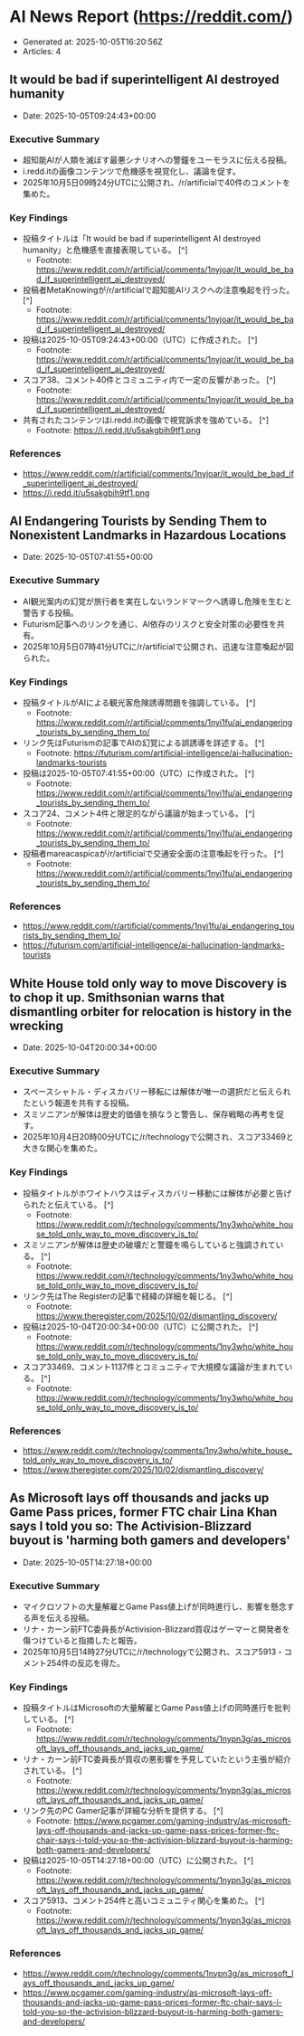 # AI News Report (https://reddit.com/)

- Generated at: 2025-10-05T16:20:56Z
- Articles: 4

## It would be bad if superintelligent AI destroyed humanity
- Date: 2025-10-05T09:24:43+00:00

### Executive Summary
- 超知能AIが人類を滅ぼす最悪シナリオへの警鐘をユーモラスに伝える投稿。
- i.redd.itの画像コンテンツで危機感を視覚化し、議論を促す。
- 2025年10月5日09時24分UTCに公開され、/r/artificialで40件のコメントを集めた。

### Key Findings
- 投稿タイトルは「It would be bad if superintelligent AI destroyed humanity」と危機感を直接表現している。 [^]
  - Footnote: https://www.reddit.com/r/artificial/comments/1nyjoar/it_would_be_bad_if_superintelligent_ai_destroyed/
- 投稿者MetaKnowingが/r/artificialで超知能AIリスクへの注意喚起を行った。 [^]
  - Footnote: https://www.reddit.com/r/artificial/comments/1nyjoar/it_would_be_bad_if_superintelligent_ai_destroyed/
- 投稿は2025-10-05T09:24:43+00:00（UTC）に作成された。 [^]
  - Footnote: https://www.reddit.com/r/artificial/comments/1nyjoar/it_would_be_bad_if_superintelligent_ai_destroyed/
- スコア38、コメント40件とコミュニティ内で一定の反響があった。 [^]
  - Footnote: https://www.reddit.com/r/artificial/comments/1nyjoar/it_would_be_bad_if_superintelligent_ai_destroyed/
- 共有されたコンテンツはi.redd.itの画像で視覚訴求を強めている。 [^]
  - Footnote: https://i.redd.it/u5sakgbih9tf1.png

### References
- https://www.reddit.com/r/artificial/comments/1nyjoar/it_would_be_bad_if_superintelligent_ai_destroyed/
- https://i.redd.it/u5sakgbih9tf1.png

## AI Endangering Tourists by Sending Them to Nonexistent Landmarks in Hazardous Locations
- Date: 2025-10-05T07:41:55+00:00

### Executive Summary
- AI観光案内の幻覚が旅行者を実在しないランドマークへ誘導し危険を生むと警告する投稿。
- Futurism記事へのリンクを通じ、AI依存のリスクと安全対策の必要性を共有。
- 2025年10月5日07時41分UTCに/r/artificialで公開され、迅速な注意喚起が図られた。

### Key Findings
- 投稿タイトルがAIによる観光客危険誘導問題を強調している。 [^]
  - Footnote: https://www.reddit.com/r/artificial/comments/1nyi1fu/ai_endangering_tourists_by_sending_them_to/
- リンク先はFuturismの記事でAIの幻覚による誤誘導を詳述する。 [^]
  - Footnote: https://futurism.com/artificial-intelligence/ai-hallucination-landmarks-tourists
- 投稿は2025-10-05T07:41:55+00:00（UTC）に作成された。 [^]
  - Footnote: https://www.reddit.com/r/artificial/comments/1nyi1fu/ai_endangering_tourists_by_sending_them_to/
- スコア24、コメント4件と限定的ながら議論が始まっている。 [^]
  - Footnote: https://www.reddit.com/r/artificial/comments/1nyi1fu/ai_endangering_tourists_by_sending_them_to/
- 投稿者mareacaspicaが/r/artificialで交通安全面の注意喚起を行った。 [^]
  - Footnote: https://www.reddit.com/r/artificial/comments/1nyi1fu/ai_endangering_tourists_by_sending_them_to/

### References
- https://www.reddit.com/r/artificial/comments/1nyi1fu/ai_endangering_tourists_by_sending_them_to/
- https://futurism.com/artificial-intelligence/ai-hallucination-landmarks-tourists

## White House told only way to move Discovery is to chop it up.  Smithsonian warns that dismantling orbiter for relocation is history in the wrecking
- Date: 2025-10-04T20:00:34+00:00

### Executive Summary
- スペースシャトル・ディスカバリー移転には解体が唯一の選択だと伝えられたという報道を共有する投稿。
- スミソニアンが解体は歴史的価値を損なうと警告し、保存戦略の再考を促す。
- 2025年10月4日20時00分UTCに/r/technologyで公開され、スコア33469と大きな関心を集めた。

### Key Findings
- 投稿タイトルがホワイトハウスはディスカバリー移動には解体が必要と告げられたと伝えている。 [^]
  - Footnote: https://www.reddit.com/r/technology/comments/1ny3who/white_house_told_only_way_to_move_discovery_is_to/
- スミソニアンが解体は歴史の破壊だと警鐘を鳴らしていると強調されている。 [^]
  - Footnote: https://www.reddit.com/r/technology/comments/1ny3who/white_house_told_only_way_to_move_discovery_is_to/
- リンク先はThe Registerの記事で経緯の詳細を報じる。 [^]
  - Footnote: https://www.theregister.com/2025/10/02/dismantling_discovery/
- 投稿は2025-10-04T20:00:34+00:00（UTC）に公開された。 [^]
  - Footnote: https://www.reddit.com/r/technology/comments/1ny3who/white_house_told_only_way_to_move_discovery_is_to/
- スコア33469、コメント1137件とコミュニティで大規模な議論が生まれている。 [^]
  - Footnote: https://www.reddit.com/r/technology/comments/1ny3who/white_house_told_only_way_to_move_discovery_is_to/

### References
- https://www.reddit.com/r/technology/comments/1ny3who/white_house_told_only_way_to_move_discovery_is_to/
- https://www.theregister.com/2025/10/02/dismantling_discovery/

## As Microsoft lays off thousands and jacks up Game Pass prices, former FTC chair Lina Khan says I told you so: The Activision-Blizzard buyout is 'harming both gamers and developers'
- Date: 2025-10-05T14:27:18+00:00

### Executive Summary
- マイクロソフトの大量解雇とGame Pass値上げが同時進行し、影響を懸念する声を伝える投稿。
- リナ・カーン前FTC委員長がActivision-Blizzard買収はゲーマーと開発者を傷つけていると指摘したと報告。
- 2025年10月5日14時27分UTCに/r/technologyで公開され、スコア5913・コメント254件の反応を得た。

### Key Findings
- 投稿タイトルはMicrosoftの大量解雇とGame Pass値上げの同時進行を批判している。 [^]
  - Footnote: https://www.reddit.com/r/technology/comments/1nypn3g/as_microsoft_lays_off_thousands_and_jacks_up_game/
- リナ・カーン前FTC委員長が買収の悪影響を予見していたという主張が紹介されている。 [^]
  - Footnote: https://www.reddit.com/r/technology/comments/1nypn3g/as_microsoft_lays_off_thousands_and_jacks_up_game/
- リンク先のPC Gamer記事が詳細な分析を提供する。 [^]
  - Footnote: https://www.pcgamer.com/gaming-industry/as-microsoft-lays-off-thousands-and-jacks-up-game-pass-prices-former-ftc-chair-says-i-told-you-so-the-activision-blizzard-buyout-is-harming-both-gamers-and-developers/
- 投稿は2025-10-05T14:27:18+00:00（UTC）に公開された。 [^]
  - Footnote: https://www.reddit.com/r/technology/comments/1nypn3g/as_microsoft_lays_off_thousands_and_jacks_up_game/
- スコア5913、コメント254件と高いコミュニティ関心を集めた。 [^]
  - Footnote: https://www.reddit.com/r/technology/comments/1nypn3g/as_microsoft_lays_off_thousands_and_jacks_up_game/

### References
- https://www.reddit.com/r/technology/comments/1nypn3g/as_microsoft_lays_off_thousands_and_jacks_up_game/
- https://www.pcgamer.com/gaming-industry/as-microsoft-lays-off-thousands-and-jacks-up-game-pass-prices-former-ftc-chair-says-i-told-you-so-the-activision-blizzard-buyout-is-harming-both-gamers-and-developers/
